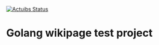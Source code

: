 [![Actuibs Status](https://github.com/tobeck/gowiki/workflows/go/badge.svg)](ihttps://github.com/tobeck/gowiki/actions)

# Golang wikipage test project
